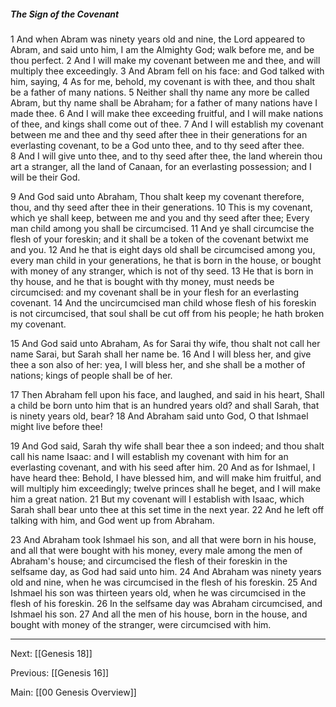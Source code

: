 ##### The Sign of the Covenant

1 And when Abram was ninety years old and nine, the Lord appeared to Abram, and said unto him, I am the Almighty God; walk before me, and be thou perfect. 2 And I will make my covenant between me and thee, and will multiply thee exceedingly. 3 And Abram fell on his face: and God talked with him, saying, 4 As for me, behold, my covenant is with thee, and thou shalt be a father of many nations. 5 Neither shall thy name any more be called Abram, but thy name shall be Abraham; for a father of many nations have I made thee. 6 And I will make thee exceeding fruitful, and I will make nations of thee, and kings shall come out of thee. 7 And I will establish my covenant between me and thee and thy seed after thee in their generations for an everlasting covenant, to be a God unto thee, and to thy seed after thee. 8 And I will give unto thee, and to thy seed after thee, the land wherein thou art a stranger, all the land of Canaan, for an everlasting possession; and I will be their God.

9 And God said unto Abraham, Thou shalt keep my covenant therefore, thou, and thy seed after thee in their generations. 10 This is my covenant, which ye shall keep, between me and you and thy seed after thee; Every man child among you shall be circumcised. 11 And ye shall circumcise the flesh of your foreskin; and it shall be a token of the covenant betwixt me and you. 12 And he that is eight days old shall be circumcised among you, every man child in your generations, he that is born in the house, or bought with money of any stranger, which is not of thy seed. 13 He that is born in thy house, and he that is bought with thy money, must needs be circumcised: and my covenant shall be in your flesh for an everlasting covenant. 14 And the uncircumcised man child whose flesh of his foreskin is not circumcised, that soul shall be cut off from his people; he hath broken my covenant.

15 And God said unto Abraham, As for Sarai thy wife, thou shalt not call her name Sarai, but Sarah shall her name be. 16 And I will bless her, and give thee a son also of her: yea, I will bless her, and she shall be a mother of nations; kings of people shall be of her.

17 Then Abraham fell upon his face, and laughed, and said in his heart, Shall a child be born unto him that is an hundred years old? and shall Sarah, that is ninety years old, bear? 18 And Abraham said unto God, O that Ishmael might live before thee!

19 And God said, Sarah thy wife shall bear thee a son indeed; and thou shalt call his name Isaac: and I will establish my covenant with him for an everlasting covenant, and with his seed after him. 20 And as for Ishmael, I have heard thee: Behold, I have blessed him, and will make him fruitful, and will multiply him exceedingly; twelve princes shall he beget, and I will make him a great nation. 21 But my covenant will I establish with Isaac, which Sarah shall bear unto thee at this set time in the next year. 22 And he left off talking with him, and God went up from Abraham.

23 And Abraham took Ishmael his son, and all that were born in his house, and all that were bought with his money, every male among the men of Abraham's house; and circumcised the flesh of their foreskin in the selfsame day, as God had said unto him. 24 And Abraham was ninety years old and nine, when he was circumcised in the flesh of his foreskin. 25 And Ishmael his son was thirteen years old, when he was circumcised in the flesh of his foreskin. 26 In the selfsame day was Abraham circumcised, and Ishmael his son. 27 And all the men of his house, born in the house, and bought with money of the stranger, were circumcised with him.

---
Next: [[Genesis 18]]

Previous: [[Genesis 16]]

Main: [[00 Genesis Overview]]